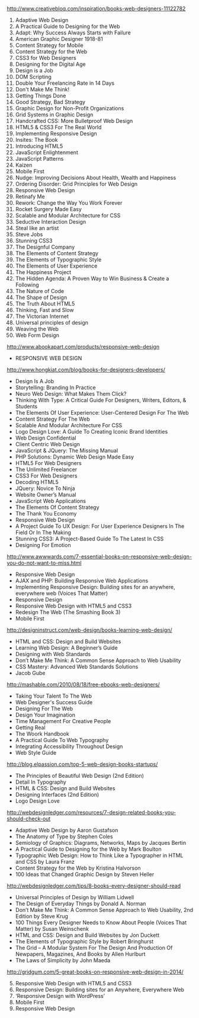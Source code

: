 http://www.creativebloq.com/inspiration/books-web-designers-11122782

01. Adaptive Web Design
02. A Practical Guide to Designing for the Web
03. Adapt: Why Success Always Starts with Failure
04. American Graphic Designer 1918-81
05. Content Strategy for Mobile
06. Content Strategy for the Web
07. CSS3 for Web Designers
08. Designing for the Digital Age
09. Design is a Job
10. DOM Scripting
11. Double Your Freelancing Rate in 14 Days
12. Don't Make Me Think!
13. Getting Things Done
14. Good Strategy, Bad Strategy
15. Graphic Design for Non-Profit Organizations
16. Grid Systems in Graphic Design
17. Handcrafted CSS: More Bulletproof Web Design
18. HTML5 & CSS3 For The Real World
19. Implementing Responsive Design
20. Insites: The Book
21. Introducing HTML5
22. JavaScript Enlightenment
23. JavaScript Patterns
24. Kaizen
25. Mobile First
26. Nudge: Improving Decisions About Health, Wealth and Happiness
27. Ordering Disorder: Grid Principles for Web Design
28. Responsive Web Design
29. Retinafy Me
30. Rework: Change the Way You Work Forever
31. Rocket Surgery Made Easy
32. Scalable and Modular Architecture for CSS
33. Seductive Interaction Design
34. Steal like an artist
35. Steve Jobs
36. Stunning CSS3
37. The Designful Company
38. The Elements of Content Strategy
39. The Elements of Typographic Style
40. The Elements of User Experience
41. The Happiness Project
42. The Hidden Agenda: A Proven Way to Win Business & Create a Following
43. The Nature of Code
44. The Shape of Design
45. The Truth About HTML5
46. Thinking, Fast and Slow
47. The Victorian Internet
48. Universal principles of design
49. Weaving the Web
50. Web Form Design


http://www.abookapart.com/products/responsive-web-design

* RESPONSIVE WEB DESIGN

http://www.hongkiat.com/blog/books-for-designers-developers/

* Design Is A Job
* Storytelling: Branding In Practice
* Neuro Web Design: What Makes Them Click?
* Thinking With Type: A Critical Guide For Designers, Writers, Editors, & Students
* The Elements Of User Experience: User-Centered Design For The Web
* Content Strategy For The Web
* Scalable And Modular Architecture For CSS
* Logo Design Love: A Guide To Creating Iconic Brand Identities
* Web Design Confidential
* Client Centric Web Design
* JavaScript & JQuery: The Missing Manual
* PHP Solutions: Dynamic Web Design Made Easy
* HTML5 For Web Designers
* The Unlimited Freelancer
* CSS3 For Web Designers
* Decoding HTML5
* JQuery: Novice To Ninja
* Website Owner’s Manual
* JavaScript Web Applications
* The Elements Of Content Strategy
* The Thank You Economy
* Responsive Web Design
* A Project Guide To UX Design: For User Experience Designers In The Field Or In The Making
* Stunning CSS3: A Project-Based Guide To The Latest In CSS
* Designing For Emotion


http://www.awwwards.com/7-essential-books-on-responsive-web-design-you-do-not-want-to-miss.html

* Responsive Web Design
* AJAX and PHP: Building Responsive Web Applications
* Implementing Responsive Design: Building sites for an anywhere, everywhere web (Voices That Matter)
* Responsive Design
* Responsive Web Design with HTML5 and CSS3
* Redesign The Web (The Smashing Book 3)
* Mobile First

http://designinstruct.com/web-design/books-learning-web-design/

* HTML and CSS: Design and Build Websites
* Learning Web Design: A Beginner’s Guide
* Designing with Web Standards
* Don’t Make Me Think: A Common Sense Approach to Web Usability
* CSS Mastery: Advanced Web Standards Solutions
* Jacob Gube


http://mashable.com/2010/08/18/free-ebooks-web-designers/

* Taking Your Talent To The Web
* Web Designer's Success Guide
* Designing For The Web
* Design Your Imagination
* Time Management For Creative People
* Getting Real
* The Woork Handbook
* A Practical Guide To Web Typography
* Integrating Accessibility Throughout Design
* Web Style Guide

http://blog.elpassion.com/top-5-web-design-books-startups/

* The Principles of Beautiful Web Design (2nd Edition)
* Detail In Typography
* HTML & CSS: Design and Build Websites
* Designing Interfaces (2nd Edition)
* Logo Design Love

http://webdesignledger.com/resources/7-design-related-books-you-should-check-out

* Adaptive Web Design by Aaron Gustafson
* The Anatomy of Type by Stephen Coles
* Semiology of Graphics: Diagrams, Networks, Maps by Jacques Bertin
* A Practical Guide to Designing for the Web by Mark Boulton
* Typographic Web Design: How to Think Like a Typographer in HTML and CSS by Laura Franz
* Content Strategy for the Web by Kristina Halvorson
* 100 Ideas that Changed Graphic Design by Steven Heller

http://webdesignledger.com/tips/8-books-every-designer-should-read

* Universal Principles of Design by William Lidwell
* The Design of Everyday Things by Donald A. Norman
* Don’t Make Me Think: A Common Sense Approach to Web Usability, 2nd Edition by Steve Krug
* 100 Things Every Designer Needs to Know About People (Voices That Matter) by Susan Weinschenk
* HTML and CSS: Design and Build Websites by Jon Duckett
* The Elements of Typographic Style by Robert Bringhurst
* The Grid – A Modular System For The Design And Production Of Newpapers, Magazines, And Books by Allen Hurlburt
* The Laws of Simplicity by John Maeda

http://gridgum.com/5-great-books-on-responsive-web-design-in-2014/

5. Responsive Web Design with HTML5 and CSS3
4. Responsive Design: Building sites for an Anywhere, Everywhere Web
3. ‘Responsive Design with WordPress’
2. Mobile First
1. Responsive Web Design



